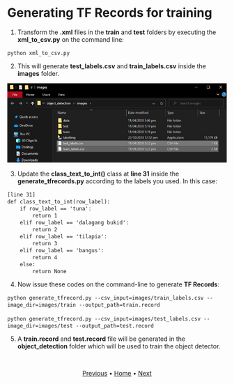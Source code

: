 # Generating TF Records for training

1. Transform the **.xml** files in the **train** and **test** folders by executing the **xml_to_csv.py** on the command line:
```
python xml_to_csv.py
```

2. This will generate **test_labels.csv** and **train_labels.csv** inside the **images** folder.

<p align="center">
  <img src="images\test-train-labels-generated.png">
</p>

3. Update the **class_text_to_int()** class at **line 31** inside the **generate_tfrecords.py** according to the labels you used. In this case:
```
[line 31]
def class_text_to_int(row_label):
    if row_label == 'tuna':
        return 1
    elif row_label == 'dalagang bukid':
        return 2
    elif row_label == 'tilapia':
        return 3
    elif row_label == 'bangus':
        return 4
    else:
        return None
```

4. Now issue these codes on the command-line to generate **TF Records**:
```
python generate_tfrecord.py --csv_input=images/train_labels.csv --image_dir=images/train --output_path=train.record

python generate_tfrecord.py --csv_input=images/test_labels.csv --image_dir=images/test --output_path=test.record
```

5. A **train.record** and **test.record** file will be generated in the **object_detection** folder which will be used to train the object detector.

<br>
<p align="center">
  <a href="labeling_the_images_gathered.md">Previous</a>
  <span>•</span>
  <a href="../README.md">Home</a>
  <span>•</span>
  <a href="configuring_training.md">Next</a>
</p>